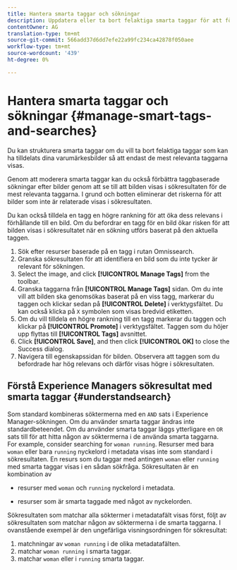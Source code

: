 ```yaml
---
title: Hantera smarta taggar och sökningar
description: Uppdatera eller ta bort felaktiga smarta taggar för att förbättra taggarnas relevans
contentOwner: AG
translation-type: tm+mt
source-git-commit: 566add37d6dd7efe22a99fc234ca42878f050aee
workflow-type: tm+mt
source-wordcount: '439'
ht-degree: 0%

---
```



# Hantera smarta taggar och sökningar {#manage-smart-tags-and-searches}

<!--
TBD: This article should be merged into a new, uber article for Smart Tags. Delete this article then. Cloud service article is merged.
-->

Du kan strukturera smarta taggar om du vill ta bort felaktiga taggar som kan ha tilldelats dina varumärkesbilder så att endast de mest relevanta taggarna visas.

Genom att moderera smarta taggar kan du också förbättra taggbaserade sökningar efter bilder genom att se till att bilden visas i sökresultaten för de mest relevanta taggarna. I grund och botten eliminerar det riskerna för att bilder som inte är relaterade visas i sökresultaten.

Du kan också tilldela en tagg en högre rankning för att öka dess relevans i förhållande till en bild. Om du befordrar en tagg för en bild ökar risken för att bilden visas i sökresultatet när en sökning utförs baserat på den aktuella taggen.

1. Sök efter resurser baserade på en tagg i rutan Omnissearch.
1. Granska sökresultaten för att identifiera en bild som du inte tycker är relevant för sökningen.
1. Select the image, and click **[!UICONTROL Manage Tags]** from the toolbar.
1. Granska taggarna från **[!UICONTROL Manage Tags]** sidan. Om du inte vill att bilden ska genomsökas baserat på en viss tagg, markerar du taggen och klickar sedan på **[!UICONTROL Delete]** i verktygsfältet. Du kan också klicka på `X` symbolen som visas bredvid etiketten.
1. Om du vill tilldela en högre rankning till en tagg markerar du taggen och klickar på **[!UICONTROL Promote]** i verktygsfältet. Taggen som du höjer upp flyttas till **[!UICONTROL Tags]** avsnittet.
1. Click **[!UICONTROL Save]**, and then click **[!UICONTROL OK]** to close the Success dialog.
1. Navigera till egenskapssidan för bilden. Observera att taggen som du befordrade har hög relevans och därför visas högre i sökresultaten.

## Förstå Experience Managers sökresultat med smarta taggar {#understandsearch}

Som standard kombineras söktermerna med en `AND` sats i Experience Manager-sökningen. Om du använder smarta taggar ändras inte standardbeteendet. Om du använder smarta taggar läggs ytterligare en `OR` sats till för att hitta någon av söktermerna i de använda smarta taggarna. For example, consider searching for `woman running`. Resurser med bara `woman` eller bara `running` nyckelord i metadata visas inte som standard i sökresultaten. En resurs som du taggar med antingen `woman` eller `running` med smarta taggar visas i en sådan sökfråga. Sökresultaten är en kombination av

* resurser med `woman` och `running` nyckelord i metadata.

* resurser som är smarta taggade med något av nyckelorden.

Sökresultaten som matchar alla söktermer i metadatafält visas först, följt av sökresultaten som matchar någon av söktermerna i de smarta taggarna. I ovanstående exempel är den ungefärliga visningsordningen för sökresultat:

1. matchningar av `woman running` i de olika metadatafälten.
1. matchar `woman running` i smarta taggar.
1. matchar `woman` eller i `running` smarta taggar.
